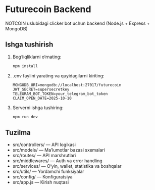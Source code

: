 # Futurecoin Backend

NOTCOIN uslubidagi clicker bot uchun backend (Node.js + Express + MongoDB)

## Ishga tushirish

1. Bog‘liqliklarni o‘rnating:
   ```sh
   npm install
   ```
2. .env faylini yarating va quyidagilarni kiriting:
   ```env
   MONGODB_URI=mongodb://localhost:27017/futurecoin
   JWT_SECRET=supersecretkey
   TELEGRAM_BOT_TOKEN=your_telegram_bot_token
   CLAIM_OPEN_DATE=2025-10-10
   ```
3. Serverni ishga tushiring:
   ```sh
   npm run dev
   ```

## Tuzilma
- src/controllers/ — API logikasi
- src/models/ — Ma’lumotlar bazasi sxemalari
- src/routes/ — API marshrutlari
- src/middlewares/ — Auth va error handling
- src/services/ — O‘yin, wallet, statistika va boshqalar
- src/utils/ — Yordamchi funksiyalar
- src/config/ — Konfiguratsiya
- src/app.js — Kirish nuqtasi 